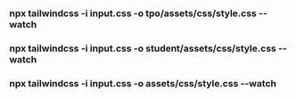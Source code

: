 ### npx tailwindcss -i input.css -o tpo/assets/css/style.css --watch

### npx tailwindcss -i input.css -o student/assets/css/style.css --watch

### npx tailwindcss -i input.css -o assets/css/style.css --watch
